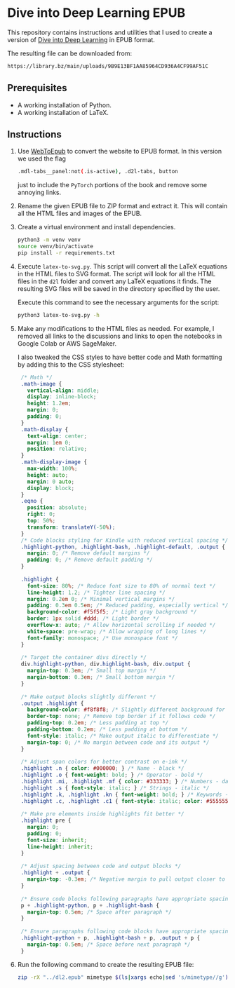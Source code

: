 # Dive into Deep Learning EPUB

This repository contains instructions and utilities that I used to create a version of [Dive into Deep Learning](https://d2l.ai/) in EPUB format.

The resulting file can be downloaded from:

```bash
https://library.bz/main/uploads/9B9E13BF1AA85964CD936A4CF99AF51C
```

## Prerequisites

- A working installation of Python.
- A working installation of LaTeX.

## Instructions

1. Use [WebToEpub](https://github.com/dteviot/WebToEpub) to convert the website to EPUB format. In this version we used the flag 

    ````bash
    .mdl-tabs__panel:not(.is-active), .d2l-tabs, button
    ````

   just to include the `PyTorch` portions of the book and remove some annoying links.

2. Rename the given EPUB file to ZIP format and extract it. This will contain all the HTML files and images of the EPUB.
3. Create a virtual environment and install dependencies.

    ````bash
    python3 -m venv venv
    source venv/bin/activate
    pip install -r requirements.txt
    ````

4. Execute `latex-to-svg.py`. This script will convert all the LaTeX equations in the HTML files to SVG format. The script will look for all the HTML files in the `d2l` folder and convert any LaTeX equations it finds. The resulting SVG files will be saved in the directory specified by the user.

    Execute this command to see the necessary arguments for the script:

    ````bash
    python3 latex-to-svg.py -h
    ````

5. Make any modifications to the HTML files as needed. For example, I removed all links to the discussions and links to open the notebooks in Google Colab or AWS SageMaker. 

   I also tweaked the CSS styles to have better code and Math formatting by adding this to the CSS stylesheet:
   ````css
    /* Math */
    .math-image {
      vertical-align: middle;
      display: inline-block;
      height: 1.2em;
      margin: 0;
      padding: 0;
    }
    .math-display {
      text-align: center;
      margin: 1em 0;
      position: relative;
    }
    .math-display-image {
      max-width: 100%;
      height: auto;
      margin: 0 auto;
      display: block;
    }
    .eqno {
      position: absolute;
      right: 0;
      top: 50%;
      transform: translateY(-50%);
    }
    /* Code blocks styling for Kindle with reduced vertical spacing */
    .highlight-python, .highlight-bash, .highlight-default, .output {
      margin: 0; /* Remove default margins */
      padding: 0; /* Remove default padding */
    }
    
    .highlight {
      font-size: 80%; /* Reduce font size to 80% of normal text */
      line-height: 1.2; /* Tighter line spacing */
      margin: 0.2em 0; /* Minimal vertical margins */
      padding: 0.3em 0.5em; /* Reduced padding, especially vertical */
      background-color: #f5f5f5; /* Light gray background */
      border: 1px solid #ddd; /* Light border */
      overflow-x: auto; /* Allow horizontal scrolling if needed */
      white-space: pre-wrap; /* Allow wrapping of long lines */
      font-family: monospace; /* Use monospace font */
    }
    
    /* Target the container divs directly */
    div.highlight-python, div.highlight-bash, div.output {
      margin-top: 0.3em; /* Small top margin */
      margin-bottom: 0.3em; /* Small bottom margin */
    }
    
    /* Make output blocks slightly different */
    .output .highlight {
      background-color: #f8f8f8; /* Slightly different background for output */
      border-top: none; /* Remove top border if it follows code */
      padding-top: 0.2em; /* Less padding at top */
      padding-bottom: 0.2em; /* Less padding at bottom */
      font-style: italic; /* Make output italic to differentiate */
      margin-top: 0; /* No margin between code and its output */
    }
    
    /* Adjust span colors for better contrast on e-ink */
    .highlight .n { color: #000000; } /* Name - black */
    .highlight .o { font-weight: bold; } /* Operator - bold */
    .highlight .mi, .highlight .mf { color: #333333; } /* Numbers - dark gray */
    .highlight .s { font-style: italic; } /* Strings - italic */
    .highlight .k, .highlight .kn { font-weight: bold; } /* Keywords - bold */
    .highlight .c, .highlight .c1 { font-style: italic; color: #555555; } /* Comments - italic, gray */
    
    /* Make pre elements inside highlights fit better */
    .highlight pre {
      margin: 0;
      padding: 0;
      font-size: inherit;
      line-height: inherit;
    }
    
    /* Adjust spacing between code and output blocks */
    .highlight + .output {
      margin-top: -0.3em; /* Negative margin to pull output closer to code */
    }
    
    /* Ensure code blocks following paragraphs have appropriate spacing */
    p + .highlight-python, p + .highlight-bash {
      margin-top: 0.5em; /* Space after paragraph */
    }
    
    /* Ensure paragraphs following code blocks have appropriate spacing */
    .highlight-python + p, .highlight-bash + p, .output + p {
      margin-top: 0.5em; /* Space before next paragraph */
    }
   ````
 
7. Run the following command to create the resulting EPUB file:

    ````bash
    zip -rX "../dl2.epub" mimetype $(ls|xargs echo|sed 's/mimetype//g') -x \*.DS_Store -x \*.git\*
    ````
